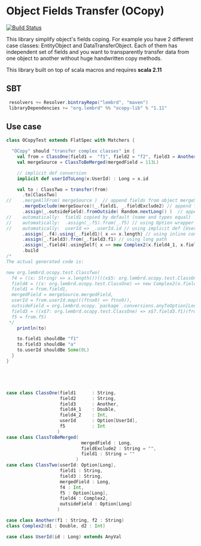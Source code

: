 # Object Fields Transfer (OCopy)
[![Build Status](https://travis-ci.org/lembrd/ocopy.svg?branch=master)](https://travis-ci.org/lembrd/ocopy)


This library simplify object's fields coping. For example you have 2 different case 
classes: EntityObject and DataTransferObject. Each of them has independent set of fields 
and you want to transparently transfer data from one object to another without 
huge handwritten copy methods. 

This library built on top of scala macros and requires **scala 2.11**

## SBT
```scala
 resolvers += Resolver.bintrayRepo("lembrd", "maven")
 libraryDependencies += "org.lembrd" %% "ocopy-lib" % "1.11"
```

## Use case
```scala
class OCopyTest extends FlatSpec with Matchers {

  "OCopy" should "transfer complex classes" in {
    val from = ClassOne(field1 =  "f1", field2 = "f2", field3 = Another("a","b"), field4_1 = 0.1d, field4_2 = 42, userId = Some(UserId(0)), f5 = 50)
    val mergeSource = ClassToBeMerged(mergedField = 113L)

    // implicit def conversion
    implicit def userIdToLong(x:UserId) : Long = x.id

    val to : ClassTwo = transfer(from)
      .to[ClassTwo]
//    .mergeAllFrom( mergeSource )  // append fields from object mergeSource
      .mergeExclude(mergeSource)(_.field1, _.fieldExclude2) // append fields from object mergeSource with exclusion checking
      .assign(_.outsideField).fromOutside( Random.nextLong() )  // append field from outside
//    automatically:  field1 copied by default (name and types equal)
//    automatically:  .assign(_.f5).from(_.f5) // using Option wrapper
//    automatically:  userId => _.userId.id // using implicit def [UserId] -> [Long] and wrapped by Option.map
      .assign(_.f4).using(_.field1){ x => x.length} // using inline converter
      .assign(_.field3).from(_.field3.f1) // using long path
      .assign(_.field4).usingSelf{ x => new Complex2(x.field4_1, x.field4_2)} // complex object mapping instead of one field
      .build
/*
The actual generated code is:

new org.lembrd.ocopy.test.ClassTwo(
  f4 = ((x: String) => x.length())(((x$5: org.lembrd.ocopy.test.ClassOne) => x$5.field1)(from)),
  field4 = ((x: org.lembrd.ocopy.test.ClassOne) => new Complex2(x.field4_1, x.field4_2))(from),
  field1 = from.field1,
  mergedField = mergeSource.mergedField,
  userId = from.userId.map(((ftnx0) => ftnx0)),
  outsideField = org.lembrd.ocopy.`package`.conversions.anyToOption[Long](scala.util.Random.nextLong()),
  field3 = ((x$7: org.lembrd.ocopy.test.ClassOne) => x$7.field3.f1)(from),
  f5 = from.f5)
 */
    println(to)

    to.field1 shouldBe "f1"
    to.field3 shouldBe "a"
    to.userId shouldBe Some(0L)
  }
}





case class ClassOne(field1      : String,
                    field2      : String,
                    field3      : Another,
                    field4_1    : Double,
                    field4_2    : Int,
                    userId      : Option[UserId],
                    f5          : Int
                   )
case class ClassToBeMerged(
                            mergedField : Long,
                            fieldExclude2 : String = "",
                            field1 : String = ""
                          )
case class ClassTwo(userId: Option[Long],
                    field1 : String,
                    field3 : String,
                    mergedField : Long,
                    f4 : Int,
                    f5 : Option[Long],
                    field4 : Complex2,
                    outsideField : Option[Long]
                   )

case class Another(f1 : String, f2 : String)
class Complex2(d1 : Double, d2 : Int)

case class UserId(id : Long) extends AnyVal
```
